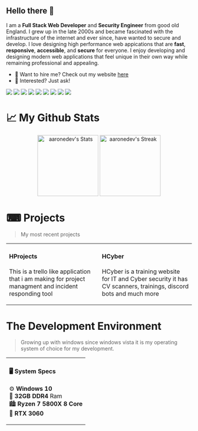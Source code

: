 ## Hello there 👋

I am a **Full Stack Web Developer** and **Security Engineer** from good old England. I grew up in the late 2000s and became fascinated with the infrastructure of the internet and ever since, have wanted to secure and develop.
I love designing high performance web appications that are **fast**, **responsive**, **accessible**, and **secure** for everyone.
I enjoy developing and designing modern web applications that feel unique in their own way while remaining professional and appealing.
<ul>
  <li>
    💼 Want to hire me? Check out my website <a href="https://hdev.uk">here</a>
  </li>
  <li>
    💬 Interested? Just ask!
  </li>
</ul>

<div class="badges-intro">
  
<img src="https://img.shields.io/badge/JavaScript-F7DF1E?style=for-the-badge&logo=JavaScript&logoColor=white">
<img src="https://img.shields.io/badge/Node.js-43853D?style=for-the-badge&logo=node.js&logoColor=white">
<img src="https://img.shields.io/badge/TypeScript-007ACC?style=for-the-badge&logo=typescript&logoColor=white">
<img src="https://img.shields.io/badge/HTML5-E34F26?style=for-the-badge&logo=html5&logoColor=white">
<img src="https://img.shields.io/badge/CSS3-1572B6?style=for-the-badge&logo=css3&logoColor=white">
<img src="https://img.shields.io/badge/React-20232A?style=for-the-badge&logo=react&logoColor=61DAFB">
<img src="https://img.shields.io/badge/Tailwind_CSS-38B2AC?style=for-the-badge&logo=tailwind-css&logoColor=white">
<img src="https://img.shields.io/badge/MySQL-00000F?style=for-the-badge&logo=mysql&logoColor=white">
<img src="https://img.shields.io/badge/Next.js-000?logo=nextdotjs&logoColor=fff&style=for-the-badge">

</div>

# 📈 My Github Stats 
<div align="center">
    <img src="https://github-readme-stats.vercel.app/api?username=CampbellHarry&theme=tokyonight&show_icons=true&hide_border=true&count_private=true" alt="aaronedev's Stats" height="165">
    <img src="https://github-readme-streak-stats.herokuapp.com/?user=CampbellHarry&theme=tokyonight&hide_border=true" alt="aaronedev's Streak" height="165">
</div>

# ⌨ Projects

> My most recent projects

<div>
  <table>
    <tr>
  <td valign="top" width="50%">
    
  #### HProjects

  This is a trello like application that i am making for project managment and incident responding tool
  </td>
    <td valign="top" width="50%">
    
  #### HCyber 

  HCyber is a training website for IT and Cyber security it has CV scanners, trainings, discord bots and much more
  </td>
  </tr>
  </table>
  </div>

# The Development Environment

> Growing up with windows since windows vista it is my operating system of choice for my development.

<div>
  <table>
    <tr>
  <td valign="top">
  
  #### 🖥 System Specs

  ⚙ **Windows 10** <br>
  🐏 **32GB DDR4** Ram <Br>
   🏙 **Ryzen 7 5800X 8 Core** <br>
   🤖 **RTX 3060**
  
  </td>
    </tr>
  </table>
</div>
